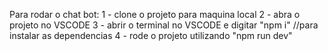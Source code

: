 Para rodar o chat bot: 
1 - clone o projeto para maquina local 
2 - abra o projeto no VSCODE
3 - abrir o terminal no VSCODE e digitar "npm i" //para instalar as dependencias
4 - rode o projeto utilizando "npm run dev"

